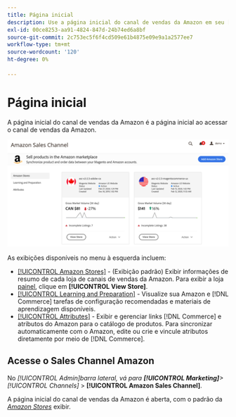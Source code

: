 ```yaml
---
title: Página inicial
description: Use a página inicial do canal de vendas da Amazon em seu [!DNL Commerce] Admin to access your [!DNL Amazon Marketplace] listagens e atividades.
exl-id: 00ce8253-aa91-4824-847d-24b74ed6a8bf
source-git-commit: 2c753ec5f6f4cd509e61b4875e09e9a1a2577ee7
workflow-type: tm+mt
source-wordcount: '120'
ht-degree: 0%

---
```


# Página inicial

A página inicial do canal de vendas da Amazon é a página inicial ao acessar o canal de vendas da Amazon.

![Página inicial do canal de vendas da Amazon](assets/amazon-sales-channel-home-tabs.png)

As exibições disponíveis no menu à esquerda incluem:

- [[!UICONTROL Amazon Stores]](./managing-stores.md) - (Exibição padrão) Exibir informações de resumo de cada loja de canais de vendas da Amazon. Para exibir a loja [painel](./amazon-store-dashboard.md), clique em **[!UICONTROL View Store]**.
- [[!UICONTROL Learning and Preparation]](./learning-preparation.md) - Visualize sua Amazon e [!DNL Commerce] tarefas de configuração recomendadas e materiais de aprendizagem disponíveis.
- [[!UICONTROL Attributes]](./managing-attributes.md) - Exibir e gerenciar links [!DNL Commerce] e atributos do Amazon para o catálogo de produtos. Para sincronizar automaticamente com o Amazon, edite ou crie e vincule atributos diretamente por meio de [!DNL Commerce].

## Acesse o Sales Channel Amazon

No _[!UICONTROL Admin]_barra lateral, vá para **[!UICONTROL Marketing]**>_[!UICONTROL Channels]_ > **[!UICONTROL Amazon Sales Channel]**.

A página inicial do canal de vendas da Amazon é aberta, com o padrão da [_Amazon Stores_](./managing-stores.md) exibir.
